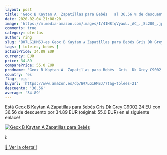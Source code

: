 ```yaml
---
layout: post
title: 'Geox B Kaytan A  Zapatillas para Bebés   al 36.56 % de descuento'
date: 2020-02-04 21:08:20
image: 'https://m.media-amazon.com/images/I/41H8fqVyawL._AC_._SL200_.jpg'
comments: true
category: ofertas
author: ring
slug: 'B07LG1HMSJ-es Geox B Kaytan A Zapatillas para Bebés Gris Dk Grey C9002...'
tags: [ tole.es, bebés ]
actualPrice: 34.89 EUR
currency: EUR
price: 34.89
comparePrice: 55.0 EUR
prodname: 'Geox B Kaytan A  Zapatillas para Bebés  Gris  Dk Grey C9002   24 EU'
country: 'es'
flag: '🇪🇸'
buyurl: 'https://www.amazon.es/dp/B07LG1HMSJ/?tag=tolees-21'
descuento: '36.56'
average: '34.89'
---
```


Está [Geox B Kaytan A  Zapatillas para Bebés  Gris  Dk Grey C9002   24 EU](https://www.amazon.es/dp/B07LG1HMSJ/?tag=tolees-21) con 36.56 de descuento por 34.89 EUR (original: 55.0 EUR) en el siguiente enlace!

[![Geox B Kaytan A  Zapatillas para Bebés  ](https://m.media-amazon.com/images/I/41H8fqVyawL._AC_._SL200_.jpg)](https://www.amazon.es/dp/B07LG1HMSJ/?tag=tolees-21)

ℹ️:


[🛒 Ver la oferta!!](https://www.amazon.es/dp/B07LG1HMSJ/?tag=tolees-21)
